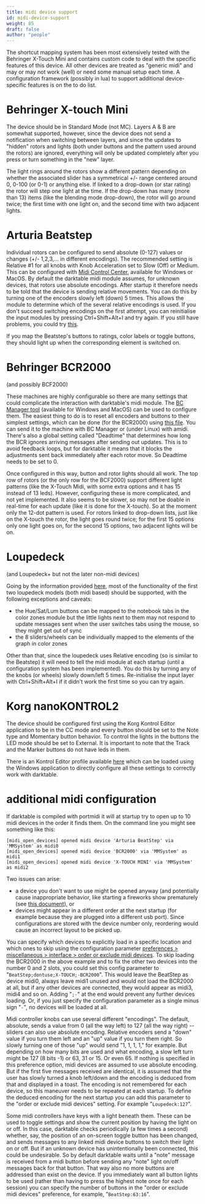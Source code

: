 ```yaml
---
title: midi device support
id: midi-device-support
weight: 85
draft: false
author: "people"
---
```


The shortcut mapping system has been most extensively tested with the Behringer X-Touch Mini and contains custom code to deal with the specific features of this device. All other devices are treated as "generic midi" and may or may not work (well) or need some manual setup each time. A configuration framework (possibly in lua) to support additional device-specific features is on the to do list.

# Behringer X-touch Mini

The device should be in Standard Mode (not MC). Layers A & B are somewhat supported, however, since the device does not send a notification when switching between layers, and since the updates to "hidden" rotors and lights (both under buttons and the pattern used around the rotors) are ignored, everything will only be updated completely after you press or turn something in the "new" layer.

The light rings around the rotors show a different pattern depending on whether the associated slider has a symmetrical +/- range centered around 0, 0-100 (or 0-1) or anything else. If linked to a drop-down (or star rating) the rotor will step one light at the time. If the drop-down has many (more than 13) items (like the blending mode drop-down), the rotor will go around twice; the first time with one light on, and the second time with two adjacent lights.

# Arturia Beatstep

Individual rotors can be configured to send absolute (0-127) values or changes (+/- 1,2,3,... in different encodings). The recommended setting is Relative #1 for all knobs with Knob Acceleration set to Slow (Off) or Medium. This can be configured with [Midi Control Center](https://www.arturia.com/support/downloads&manuals), available for Windows or MacOS. By default the darktable midi module assumes, for unknown devices, that rotors use absolute encodings. After startup it therefore needs to be told that the device is sending relative movements. You can do this by turning one of the encoders slowly left (down) 5 times. This allows the module to determine which of the several relative encodings is used. If you don't succeed switching encodings on the first attempt, you can reinitialise the input modules by pressing Ctrl+Shift+Alt+I and try again. If you still have problems, you could try [this](https://wd40.co.uk/product/fast-drying-contact-cleaner/).

If you map the Beatstep's buttons to ratings, color labels or toggle buttons, they should light up when the corresponding element is switched on.

# Behringer BCR2000 

(and possibly BCF2000)

These machines are highly configurable so there are many settings that could complicate the interaction with darktable's midi module. The [BC Manager tool](https://mountainutilities.eu/bcmanager) (available for Windows and MacOS) can be used to configure them. The easiest thing to do is to reset all encoders and buttons to their simplest settings, which can be done (for the BCR2000) using [this file](https://github.com/dterrahe/darktable/files/6539400/bcr2000.all.buttons.and.encoders.zip). You can send it to the machine with BC Manager or (under Linux) with amidi. There's also a global setting called "Deadtime" that determines how long the BCR ignores arriving messages after sending out updates. This is to avoid feedback loops, but for darktable it means that it blocks the adjustments sent back immediately after each rotor move. So Deadtime needs to be set to 0.

Once configured in this way, button and rotor lights should all work. The top row of rotors (or the only row for the BCF2000) support different light patterns (like the X-Touch Midi, with some extra options and it has 15 instead of 13 leds). However, configuring these is more complicated, and not yet implemented. It also seems to be slower, so may not be doable in real-time for each update (like it is done for the X-touch). So at the moment only the 12-dot pattern is used. For rotors linked to drop-down lists, just like on the X-touch the rotor, the light goes round twice; for the first 15 options only one light goes on, for the second 15 options, two adjacent lights will be on.

# Loupedeck 

(and Loupedeck+ but not the later non-midi devices) 

Going by the information provided [here](https://discuss.pixls.us/t/midi-controller-for-darktable/2582/92), most of the functionality of the first two loupedeck models (both midi based) should be supported, with the following exceptions and caveats:

- the Hue/Sat/Lum buttons can be mapped to the notebook tabs in the color zones module but the little lights next to them may not respond to update messages sent when the user switches tabs using the mouse, so they might get out of sync
- the 8 sliders/wheels can be individually mapped to the elements of the graph in color zones

Other than that, since the loupedeck uses Relative encoding (so is similar to the Beatstep) it will need to tell the midi module at each startup (until a configuration system has been implemented). You do this by turning any of the knobs (or wheels) slowly down/left 5 times. Re-initialise the input layer with Ctrl+Shift+Alt+I if it didn't work the first time so you can try again.

# Korg nanoKONTROL2

The device should be configured first using the Korg Kontrol Editor application to be in the CC mode and every button should be set to the Note type and Momentary button behavior. To control the lights in the buttons the LED mode should be set to External. It is important to note that the Track and the Marker buttons do not have leds in them.

There is an Kontrol Editor profile available [here](https://github.com/darktable-org/darktable/files/7603658/note_buttons.zip) which can be loaded using the Windows application to directly configure all these settings to correctly work with darktable.

# additional midi configuration

If darktable is compiled with portmidi it will at startup try to open up to 10 midi devices in the order it finds them. On the command line you might see something like this:

```
[midi_open_devices] opened midi device 'Arturia BeatStep' via 'MMSystem' as midi0
[midi_open_devices] opened midi device 'BCR2000' via 'MMSystem' as midi1
[midi_open_devices] opened midi device 'X-TOUCH MINI' via 'MMSystem' as midi2
```

Two issues can arise:

- a device you don't want to use might be opened anyway (and potentially cause inappropriate behavior, like starting a fireworks show prematurely (see [this document](http://webcache.googleusercontent.com/search?q=cache:6EcEOjfjiAkJ:gmbh.pyropak.com/docs/downloads/surefire-prologic-digital-controller_rev2010.pdf+&cd=1&hl=en&ct=clnk&gl=us)), or
- devices might appear in a different order at the next startup (for example because they are plugged into a different usb port). Since configurations are stored with the device number only, reordering would cause an incorrect layout to be picked up.

You can specify which devices to explicitly load in a specific location and which ones to skip using the configuration parameter [preferences > miscellaneous > interface > order or exclude midi devices](../preferences-settings/miscellaneous.md#interface). To skip loading the BCR2000 in the above example and to fix the other two devices into the number 0 and 2 slots, you could set this config parameter to "`BeatStep;dontuse;X-TOUCH;-BCR2000`". This would leave the BeatStep as device midi0, always leave midi1 unused and would not load the BCR2000 at all, but if any other devices are connected, they would appear as midi3, midi4 and so on. Adding "`;-`" at the end would prevent any further devices loading. Or, if you just specify the configuration parameter as a single minus sign "`-`", no devices will be loaded at all.

Midi controller knobs can use several different "encodings". The default, absolute, sends a value from 0 (all the way left) to 127 (all the way right) -- sliders can also use absolute encoding. Relative encoders send a "down" value if you turn them left and an "up" value if you turn them right. So slowly turning one of those "up" would send "1, 1, 1, 1," for example. But depending on how many bits are used and what encoding, a slow left turn might be 127 (8 bits -1) or 63, 31 or 15. Or even 65. If nothing is specified in this preference option, midi devices are assumed to use absolute encoding. But if the first five messages received are identical, it is assumed that the user has slowly turned a knob left/down and the encoding is deduced from that and displayed in a toast. The encoding is not remembered for each device, so this maneuver needs to be repeated at each startup. To define the deduced encoding for the next startup you can add this parameter to the "order or exclude midi devices" setting. For example "`Loupedeck:127`".

Some midi controllers have keys with a light beneath them. These can be used to toggle settings and show the current position by having the light on or off. In this case, darktable checks periodically (a few times a second) whether, say, the position of an on-screen toggle button has been changed, and sends messages to any linked midi device buttons to switch their light on or off. But if an unknown device has unintentionally been connected, this could be undesirable. So by default darktable waits until a "note" message is received from a midi button before sending any "note" light on/off messages back for that button. That way also no more buttons are addressed than exist on the device. If you immediately want all button lights to be used (rather than having to press the highest note once for each session) you can specify the number of buttons in the "order or exclude midi devices" preference, for example, "`BeatStep:63:16`".
